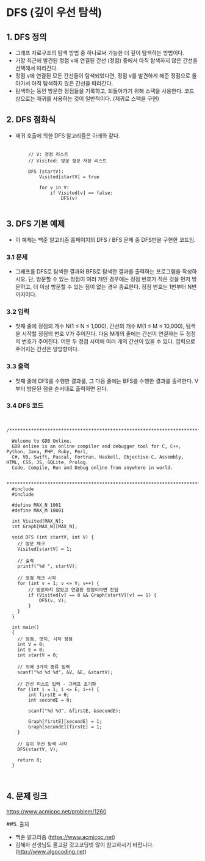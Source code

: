 # DFS (깊이 우선 탐색)


## 1. DFS 정의

+ 그래프 자료구조의 탐색 방법 중 하나로써 가능한 더 깊이 탐색하는 방법이다.
+ 가장 최근에 발견된 정점 v에 연결된 간선 (정점) 중에서 아직 탐색하지 않은 간선을 선택해서 따라간다.
+ 정점 v에 연결된 모든 간선들이 탐색되었다면, 정점 v를 발견하게 해준 정점으로 돌아가서 아직 탐색하지 않은 간선을 따라간다.
+ 탐색하는 동안 방문한 정점들을 기록하고, 되돌아가기 위해 스택을 사용한다. 코드상으로는 재귀를 사용하는 것이 일반적이다. (재귀로 스택을 구현)

## 2. DFS 점화식

+ 재귀 호출에 의한 DFS 알고리즘은 아래와 같다.

<pre>
    <code>
        // V: 정점 리스트
        // Visited: 방문 정보 저장 리스트

        DFS (startV):
            Visited[startV] = true

            for v in V:
                if Visited[v] == false:
                    DFS(v)
    </code>
</pre>

## 3. DFS 기본 예제

+ 이 예제는 백준 알고리즘 홈페이지의 DFS / BFS 문제 중 DFS만을 구현한 코드임.

### 3.1 문제

+ 그래프를 DFS로 탐색한 결과와 BFS로 탐색한 결과를 출력하는 프로그램을 작성하시오. 단, 방문할 수 있는 정점이 여러 개인 경우에는 정점 번호가 작은 것을 먼저 방문하고, 더 이상 방문할 수 있는 점이 없는 경우 종료한다. 정점 번호는 1번부터 N번까지이다.

### 3.2 입력

+ 첫째 줄에 정점의 개수 N(1 ≤ N ≤ 1,000), 간선의 개수 M(1 ≤ M ≤ 10,000), 탐색을 시작할 정점의 번호 V가 주어진다. 다음 M개의 줄에는 간선이 연결하는 두 정점의 번호가 주어진다. 어떤 두 정점 사이에 여러 개의 간선이 있을 수 있다. 입력으로 주어지는 간선은 양방향이다.

### 3.3 출력

+ 첫째 줄에 DFS를 수행한 결과를, 그 다음 줄에는 BFS를 수행한 결과를 출력한다. V부터 방문된 점을 순서대로 출력하면 된다.

### 3.4 DFS 코드

<pre>
  <code>
  /******************************************************************************

  Welcome to GDB Online.
  GDB online is an online compiler and debugger tool for C, C++, Python, Java, PHP, Ruby, Perl,
  C#, VB, Swift, Pascal, Fortran, Haskell, Objective-C, Assembly, HTML, CSS, JS, SQLite, Prolog.
  Code, Compile, Run and Debug online from anywhere in world.

  *******************************************************************************/
  #include <stdio.h>
  #include <stdlib.h>

  #define MAX_N 1001
  #define MAX_M 10001

  int Visited[MAX_N];
  int Graph[MAX_N][MAX_N];

  void DFS (int startV, int V) {
    // 방문 체크
    Visited[startV] = 1;

    // 출력
    printf("%d ", startV);

    // 정점 체크 시작
    for (int v = 1; v <= V; v++) {
        // 방문하지 않았고 연결된 정점이라면 진입
        if (Visited[v] == 0 && Graph[startV][v] == 1) {
            DFS(v, V);
        }
    }
  }

  int main()
  {
    // 정점, 앳지, 시작 정점
    int V = 0;
    int E = 0;
    int startV = 0;

    // 위에 3가지 종류 입력
    scanf("%d %d %d", &V, &E, &startV);

    // 간선 리스트 입력 - 그래프 초기화
    for (int i = 1; i <= E; i++) {
        int firstE = 0;
        int secondE = 0;

        scanf("%d %d", &firstE, &secondE);

        Graph[firstE][secondE] = 1;
        Graph[secondE][firstE] = 1;
    }

    // 깊이 우선 탐색 시작
    DFS(startV, V);

    return 0;
  }

  </code>
</pre>

## 4. 문제 링크

<https://www.acmicpc.net/problem/1260>

##5. 출처

+ 백준 알고리즘 (https://www.acmicpc.net)
+ 김혜자 선생님도 울고갈 갓고코딩넷 많이 참고하시기 바랍니다. (http://www.algocoding.net)
